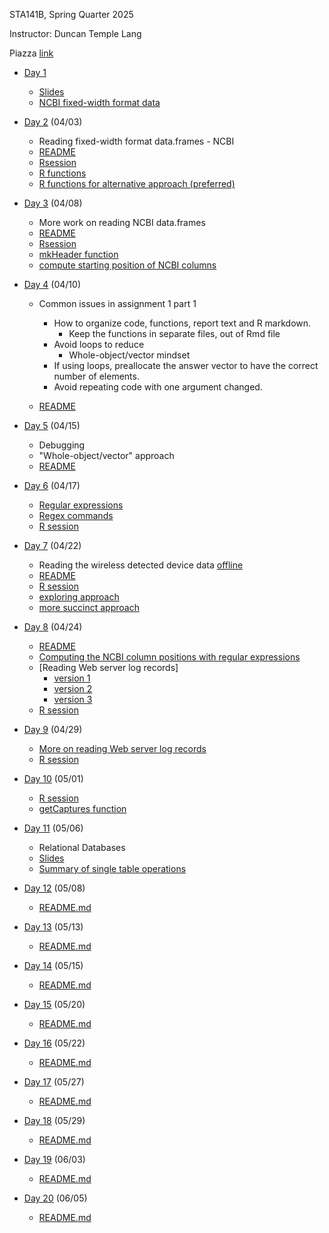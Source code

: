 STA141B, Spring Quarter 2025

Instructor: Duncan Temple Lang


Piazza [link](https://piazza.com/class/m8vu0p011kn5a2)

+ [Day 1](Day1)
   + [Slides](Day1/Day1.key.pdf)
   + [NCBI fixed-width format data](Data/NCBIQuery.txt)
   

+ [Day 2](Day2) (04/03)
  + Reading fixed-width format data.frames - NCBI
  + [README](Day2/README.md)
  + [Rsession](Day2/Rsession)
  + [R functions](Day2/ncbiFunctions.R)
  + [R functions for alternative approach (preferred)](Day2/ncbiFunctions2.R)  

+ [Day 3](Day3) (04/08)
  + More work on reading NCBI data.frames
  + [README](Day3/README.md)
  + [Rsession](Day3/Rsession)  
  + [mkHeader function](Day3/header.R)
  + [compute starting position of NCBI columns](Day3/colStarts.R)
  
+ [Day 4](Day4) (04/10)
  + Common issues in assignment 1 part 1
     + How to organize code, functions, report text and R markdown.
        + Keep the functions in separate files, out of Rmd file
     + Avoid loops to reduce 
	    + Whole-object/vector mindset
	 + If using loops, preallocate the answer vector to have the correct number of elements.
     + Avoid repeating code with one argument changed.
	 
  + [README](Day4/README.md)
  
+ [Day 5](Day5) (04/15)
  + Debugging
  + "Whole-object/vector" approach
  + [README](Day5/README.md)
  
+ [Day 6](Day6) (04/17)
  + [Regular expressions](Day6/RegularExpressions.md)
  + [Regex commands](Day6/regexCommands.md)
  + [R session](Day6/Rsession)

+ [Day 7](Day7) (04/22)
  + Reading the wireless detected device data [offline](../Data/offline)
  + [README](Day7/README.md)
  + [R session](Day7/Rsession)
  + [exploring approach](Day7/offline.R)
  + [more succinct approach](Day7/offline2.R)  
  
+ [Day 8](Day8) (04/24)
  + [README](Day8/README.md)
  + [Computing the NCBI column positions with regular expressions](Day8/ncbiColumns.R)
  + [Reading Web server log records]
     + [version 1](Day8/weblog.R)
     + [version 2](Day8/weblog2.R)	 
     + [version 3](Day8/weblog3.R)	 	 
  + [R session](Day8/Rsession)
  
+ [Day 9](Day9) (04/29)
  + [More on reading Web server log records](../Day8/weblog3.R)
  + [R session](Day9/Rsession)


+ [Day 10](Day10) (05/01)
  + [R session](Day10/prep.session)
  + [getCaptures function](Day10/getCaptures.R)
  
+ [Day 11](Day11) (05/06)
   + Relational Databases
   + [Slides](Day11/dbms.html)
   + [Summary of single table operations](Day11/Overview.md)

+ [Day 12](Day12) (05/08)
  + [README.md](Day12/README.md)

+ [Day 13](Day13) (05/13)
  + [README.md](Day13/README.md)

+ [Day 14](Day14) (05/15)
  + [README.md](Day14/README.md)

+ [Day 15](Day15) (05/20)
  + [README.md](Day15/README.md)

+ [Day 16](Day16) (05/22)
  + [README.md](Day16/README.md)

+ [Day 17](Day17) (05/27)
  + [README.md](Day17/README.md)

+ [Day 18](Day18) (05/29)
  + [README.md](Day18/README.md)

+ [Day 19](Day19) (06/03)
  + [README.md](Day19/README.md)

+ [Day 20](Day20) (06/05)
  + [README.md](Day20/README.md)
